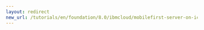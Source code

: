```yaml
---
layout: redirect
new_url: /tutorials/en/foundation/8.0/ibmcloud/mobilefirst-server-on-icp/analyzing-mobilefirst-logs-on-icp/
---
```

